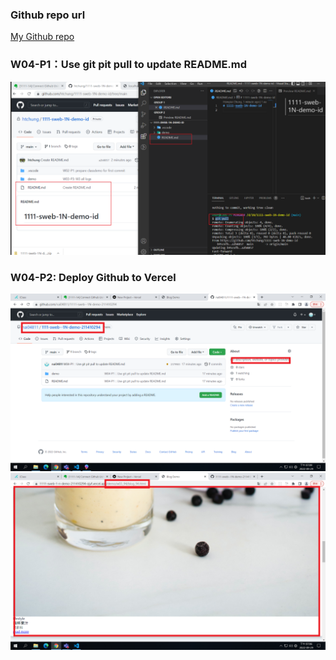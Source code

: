 ### Github repo url

[My Github repo](https://github.com/nai04811/1111-sweb--1N-demo-211410294)

### W04-P1：Use git pit pull to update README.md

![](w04-p1.png)

### W04-P2: Deploy Github to Vercel

![](w04-p2-1.png)
![](w04-p2-2.png)
